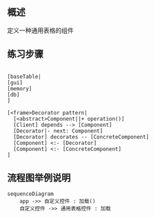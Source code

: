 ## 概述
 定义一种通用表格的组件

## 练习步骤


```nomnoml

[baseTable|
[gui]
[memory]
[db]
]
```


```nomnoml
[<frame>Decorator pattern|
  [<abstract>Component||+ operation()]
  [Client] depends --> [Component]
  [Decorator|- next: Component]
  [Decorator] decorates -- [ConcreteComponent]
  [Component] <:- [Decorator]
  [Component] <:- [ConcreteComponent]
]
```



## 流程图举例说明
```mermaid
sequenceDiagram
    app ->> 自定义控件 : 加载()
    自定义控件 ->> 通用表格控件 : 加载
    


```

